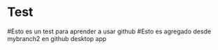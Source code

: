 # Test
#Esto es un test para aprender a usar github
#Esto es agregado desde mybranch2 en github desktop app